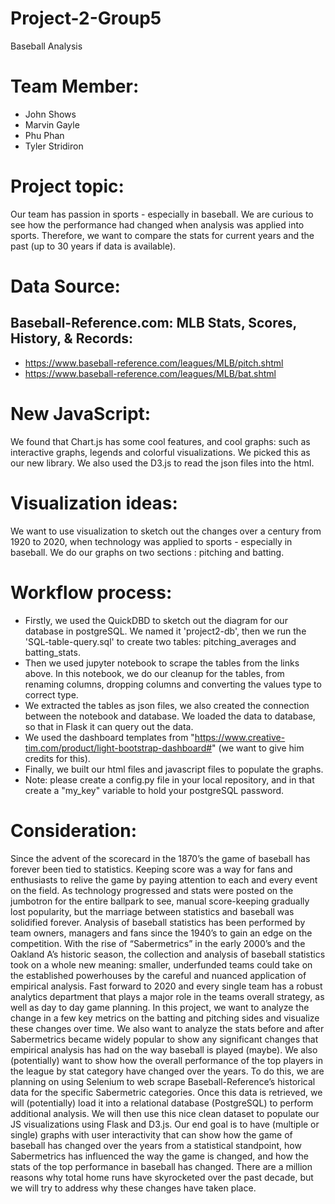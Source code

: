 

# Project-2-Group5
Baseball Analysis
# Team Member:
* John Shows
* Marvin Gayle
* Phu Phan
* Tyler Stridiron
# Project topic:
Our team has passion in sports - especially in baseball. We are curious to see how the performance had changed when analysis was applied into sports. Therefore, we want to compare the stats for current years and the past (up to 30 years if data is available).
# Data Source:
## Baseball-Reference.com: MLB Stats, Scores, History, & Records:
* https://www.baseball-reference.com/leagues/MLB/pitch.shtml
* https://www.baseball-reference.com/leagues/MLB/bat.shtml
# New JavaScript:
We found that Chart.js has some cool features, and cool graphs: such as interactive graphs, legends and colorful visualizations. We picked this as our new library.
We also used the D3.js to read the json files into the html.
# Visualization ideas:
We want to use visualization to sketch out the changes over a century from 1920 to 2020, when technology was applied to sports - especially in baseball. We do our graphs on two sections : pitching and batting. 
# Workflow process:
* Firstly, we used the QuickDBD to sketch out the diagram for our database in postgreSQL. We named it 'project2-db', then we run the 'SQL-table-query.sql' to create two tables: pitching_averages and batting_stats.
* Then we used jupyter notebook to scrape the tables from the links above. In this notebook, we do our cleanup for the tables, from renaming columns, dropping columns and converting the values type to correct type.
* We extracted the tables as json files, we also created the connection between the notebook and database. We loaded the data to database, so that in Flask it can query out the data.
* We used the dashboard templates from "https://www.creative-tim.com/product/light-bootstrap-dashboard#" (we want to give him credits for this).
* Finally, we built our html files and javascript files to populate the graphs.
* Note: please create a config.py file in your local repository, and in that create a "my_key" variable to hold your postgreSQL password.
# Consideration:
Since the advent of the scorecard in the 1870’s the game of baseball has forever been tied to statistics. Keeping score was a way for fans and enthusiasts to relive the game by paying attention to each and every event on the field. As technology progressed and stats were posted on the jumbotron for the entire ballpark to see, manual score-keeping gradually lost popularity, but the marriage between statistics and baseball was solidified forever. 
Analysis of baseball statistics has been performed by team owners, managers and fans since the 1940’s to gain an edge on the competition. With the rise of “Sabermetrics” in the early 2000’s and the Oakland A’s historic season, the collection and analysis of baseball statistics took on a whole new meaning: smaller, underfunded teams could take on the established powerhouses by the careful and nuanced application of empirical analysis. Fast forward to 2020 and every single team has a robust analytics department that plays a major role in the teams overall strategy, as well as day to day game planning. 
In this project, we want to analyze the change in a few key metrics on the batting and pitching sides and visualize these changes over time. We also want to analyze the stats before and after Sabermetrics became widely popular to show any significant changes that empirical analysis has had on the way baseball is played (maybe). We also (potentially) want to show how the overall performance of the top players in the league by stat category have changed over the years. To do this, we are planning on using Selenium to web scrape Baseball-Reference’s historical data for the specific Sabermetric categories. 
Once this data is retrieved, we will (potentially) load it into a relational database (PostgreSQL) to perform additional analysis. We will then use this nice clean dataset to populate our JS visualizations using Flask and D3.js. Our end goal is to have (multiple or single) graphs with user interactivity that can show how the game of baseball has changed over the years from a statistical standpoint, how Sabermetrics has influenced the way the game is changed, and how the stats of the top performance in baseball has changed. There are a million reasons why total home runs have skyrocketed over the past decade, but we will try to address why these changes have taken place.


